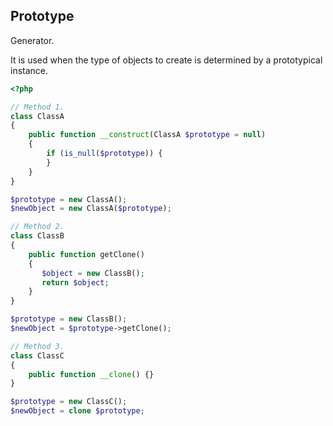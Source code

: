 Prototype
-

Generator.

It is used when the type of objects to create is determined by a prototypical instance.

````php
<?php

// Method 1.
class ClassA
{
    public function __construct(ClassA $prototype = null)
    {
        if (is_null($prototype)) {
        }
    }
}

$prototype = new ClassA();
$newObject = new ClassA($prototype);

// Method 2.
class ClassB
{
    public function getClone()
    {
       $object = new ClassB();
       return $object;
    }
}

$prototype = new ClassB();
$newObject = $prototype->getClone();

// Method 3.
class ClassC
{
    public function __clone() {}
}

$prototype = new ClassC();
$newObject = clone $prototype;
````
